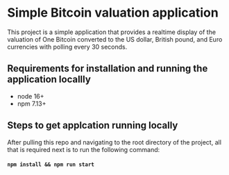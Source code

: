 # Simple Bitcoin valuation application

This project is a simple application that provides a realtime display of the valuation of One Bitcoin converted to the US dollar, British pound, and Euro currencies with polling every 30 seconds.

## Requirements for installation and running the application locallly

- node 16+
- npm 7.13+

## Steps to get applcation running locally

After pulling this repo and navigating to the root directory of the project, all that is required next is to run the following command:

#### `npm install && npm run start`


